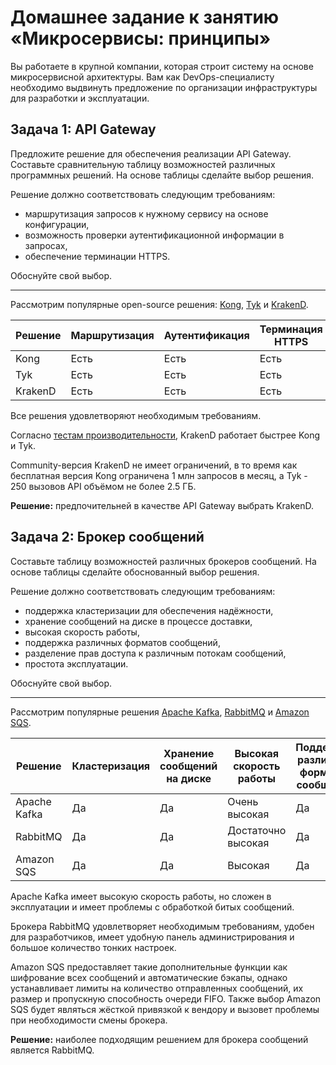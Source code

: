 # Домашнее задание к занятию «Микросервисы: принципы»

Вы работаете в крупной компании, которая строит систему на основе микросервисной архитектуры.
Вам как DevOps-специалисту необходимо выдвинуть предложение по организации инфраструктуры для разработки и эксплуатации.

## Задача 1: API Gateway 

Предложите решение для обеспечения реализации API Gateway. Составьте сравнительную таблицу возможностей различных программных решений. На основе таблицы сделайте выбор решения.

Решение должно соответствовать следующим требованиям:
- маршрутизация запросов к нужному сервису на основе конфигурации,
- возможность проверки аутентификационной информации в запросах,
- обеспечение терминации HTTPS.

Обоснуйте свой выбор.

---

Рассмотрим популярные open-source решения: [Kong](https://konghq.com/products/api-gateway-platform), [Tyk](https://tyk.io/) и [KrakenD](https://www.krakend.io/).  

| Решение | Маршрутизация   | Аутентификация   | Терминация HTTPS      |
|---------|-----------------|------------------|-----------------------|
| Kong    | Есть            | Есть             | Есть                  |
| Tyk     | Есть            | Есть             | Есть                  |
| KrakenD | Есть            | Есть             | Есть                  |

Все решения удовлетворяют необходимым требованиям.

Согласно [тестам производительности](https://www.krakend.io/docs/benchmarks/api-gateway-benchmark/), KrakenD работает быстрее Kong и Tyk.

Community-версия KrakenD не имеет ограничений, в то время как бесплатная версия Kong ограничена 1 млн запросов в месяц, а Tyk - 250 вызовов API объёмом не более 2.5 ГБ.

**Решение:** предпочительней в качестве API Gateway выбрать KrakenD.

## Задача 2: Брокер сообщений

Составьте таблицу возможностей различных брокеров сообщений. На основе таблицы сделайте обоснованный выбор решения.

Решение должно соответствовать следующим требованиям:
- поддержка кластеризации для обеспечения надёжности,
- хранение сообщений на диске в процессе доставки,
- высокая скорость работы,
- поддержка различных форматов сообщений,
- разделение прав доступа к различным потокам сообщений,
- простота эксплуатации.

Обоснуйте свой выбор.

---

Рассмотрим популярные решения [Apache Kafka](https://kafka.apache.org), [RabbitMQ](https://www.rabbitmq.com/) и [Amazon SQS](https://aws.amazon.com/sqs/).

| Решение      | Кластеризация | Хранение сообщений на диске  | Высокая скорость работы | Поддержка различных форматов сообщений | Разделение прав доступа | Простота эксплуатации |
|--------------|---------------|------------------------------|-------------------------|----------------------------------------|-------------------------|-----------------------|
| Apache Kafka | Да            | Да                           | Очень высокая           | Да                                     | Да                      | Нет                   |
| RabbitMQ     | Да            | Да                           | Достаточно высокая      | Да                                     | Да                      | Да                    |
| Amazon SQS   | Да            | Да                           | Высокая                 | Да                                     | Да                      | Да                    |

Apache Kafka имеет высокую скорость работы, но сложен в эксплуатации и имеет проблемы с обработкой битых сообщений.

Брокера RabbitMQ удовлетворяет необходимым требованиям, удобен для разработчиков, имеет удобную панель администрирования и большое количество тонких настроек. 

Amazon SQS предоставляет такие дополнительные функции как шифрование всех сообщений и автоматические бэкапы, однако
устанавливает лимиты на количество отправленных сообщений, их размер и пропускную способность очереди FIFO. Также выбор
Amazon SQS будет являться жёсткой привязкой к вендору и вызовет проблемы при необходимости смены брокера.

**Решение:** наиболее подходящим решением для брокера сообщений является RabbitMQ. 